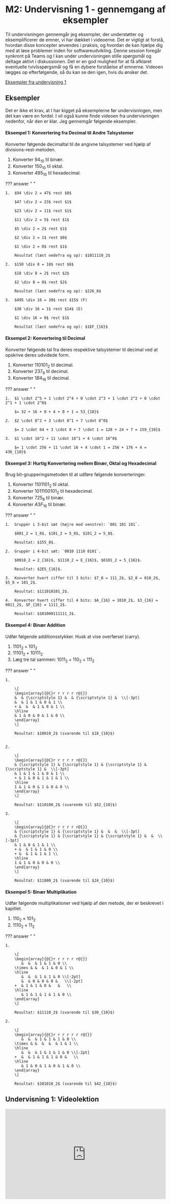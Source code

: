 <h1 align="center">M2: Undervisning 1 - gennemgang af eksempler</h1>

Til undervisningen gennemgår jeg eksempler, der understøtter og eksemplificerer de emner, vi har dækket i videoerne. Det er vigtigt at forstå, hvordan disse koncepter anvendes i praksis, og hvordan de kan hjælpe dig med at løse problemer inden for softwareudvikling. Denne session foregår synkront på Teams og I kan under undervisningen stille spørgsmål og deltage aktivt i diskussionen. Det er en god mulighed for at få afklaret eventuelle tvivlsspørgsmål og få en dybere forståelse af emnerne. Videoen lægges op efterfølgende, så du kan se den igen, hvis du ønsker det.

[Eksempler fra undervisning 1](https://drive.google.com/file/d/1Tp3DkvzRXrwP64rPIbbrooqUer2O7sFJ/view?usp=sharing)

## Eksempler

<style>
body[data-md-color-scheme] .md-content ol       { list-style-type: lower-alpha; }
body[data-md-color-scheme] .md-content ol li    { padding-left: 10px; }
</style>

Det er ikke et krav, at I har kigget på eksemplerne før undervisningen, men det kan være en fordel. I vil også kunne finde videoen fra undervisningen nedenfor, når den er klar. Jeg gennemgår følgende eksempler.

#### Eksempel 1: Konvertering fra Decimal til Andre Talsystemer
Konverter følgende decimaltal til de angivne talsystemer ved hjælp af divisions-rest-metoden.

1.  Konverter $94_{10}$ til binær.
2.  Konverter $150_{10}$ til oktal.
3.  Konverter $495_{10}$ til hexadecimal.

??? answer "&nbsp;"

    1.  $94 \div 2 = 47$ rest $0$
        
        $47 \div 2 = 23$ rest $1$
        
        $23 \div 2 = 11$ rest $1$
        
        $11 \div 2 = 5$ rest $1$
        
        $5 \div 2 = 2$ rest $1$
        
        $2 \div 2 = 1$ rest $0$
        
        $1 \div 2 = 0$ rest $1$
        
        Resultat (læst nedefra og op): $1011110_2$

    2.  $150 \div 8 = 18$ rest $6$
        
        $18 \div 8 = 2$ rest $2$
        
        $2 \div 8 = 0$ rest $2$
        
        Resultat (læst nedefra og op): $226_8$

    3.  $495 \div 16 = 30$ rest $15$ (F)
        
        $30 \div 16 = 1$ rest $14$ (E)
        
        $1 \div 16 = 0$ rest $1$
        
        Resultat (læst nedefra og op): $1EF_{16}$

#### Eksempel 2: Konvertering til Decimal
Konverter følgende tal fra deres respektive talsystemer til decimal ved at opskrive deres udvidede form.

1.  Konverter $110101_2$ til decimal.
2.  Konverter $237_8$ til decimal.
3.  Konverter $1B4_{16}$ til decimal.

??? answer "&nbsp;"

    1.  $1 \cdot 2^5 + 1 \cdot 2^4 + 0 \cdot 2^3 + 1 \cdot 2^2 + 0 \cdot 2^1 + 1 \cdot 2^0$
        
        $= 32 + 16 + 0 + 4 + 0 + 1 = 53_{10}$

    2.  $2 \cdot 8^2 + 3 \cdot 8^1 + 7 \cdot 8^0$
        
        $= 2 \cdot 64 + 3 \cdot 8 + 7 \cdot 1 = 128 + 24 + 7 = 159_{10}$

    3.  $1 \cdot 16^2 + 11 \cdot 16^1 + 4 \cdot 16^0$
        
        $= 1 \cdot 256 + 11 \cdot 16 + 4 \cdot 1 = 256 + 176 + 4 = 436_{10}$

#### Eksempel 3: Hurtig Konvertering mellem Binær, Oktal og Hexadecimal
Brug bit-grupperingsmetoden til at udføre følgende konverteringer.

1.  Konverter $1101101_2$ til oktal.
2.  Konverter $1011100101_2$ til hexadecimal.
3.  Konverter $725_8$ til binær.
4.  Konverter $A3F_{16}$ til binær.

??? answer "&nbsp;"

    1.  Gruppér i 3-bit sæt (højre mod venstre): `001 101 101`.
        
        $001_2 = 1_8$, $101_2 = 5_8$, $101_2 = 5_8$.
        
        Resultat: $155_8$.

    2.  Gruppér i 4-bit sæt: `0010 1110 0101`.
        
        $0010_2 = 2_{16}$, $1110_2 = E_{16}$, $0101_2 = 5_{16}$.
        
        Resultat: $2E5_{16}$.

    3.  Konverter hvert ciffer til 3 bits: $7_8 = 111_2$, $2_8 = 010_2$, $5_8 = 101_2$.
        
        Resultat: $111010101_2$.

    4.  Konverter hvert ciffer til 4 bits: $A_{16} = 1010_2$, $3_{16} = 0011_2$, $F_{16} = 1111_2$.
        
        Resultat: $101000111111_2$.

#### Eksempel 4: Binær Addition
Udfør følgende additionsstykker. Husk at vise overførsel (carry).

1.  $1101_2 + 101_2$
2.  $11101_2 + 10111_2$
3.  Læg tre tal sammen: $1011_2 + 110_2 + 111_2$

??? answer "&nbsp;"

    1.  
        
        \[
        \begin{array}{@{}r r r r r r@{}}
        &  & {\scriptstyle 1} &  & {\scriptstyle 1} &  \\[-3pt]
        &  & 1 & 1 & 0 & 1 \\
        + &  &  & 1 & 0 & 1 \\
        \hline
        & 1 & 0 & 0 & 1 & 0 \\
        \end{array}
        \]

        Resultat: $10010_2$ (svarende til $18_{10}$)


    2.  
        
        \[
        \begin{array}{@{}r r r r r r@{}}
        & {\scriptstyle 1} & {\scriptstyle 1} & {\scriptstyle 1} & {\scriptstyle 1} &  \\[-3pt]
        & 1 & 1 & 1 & 0 & 1 \\
        + & 1 & 0 & 1 & 1 & 1 \\
        \hline
        1 & 1 & 0 & 1 & 0 & 0 \\
        \end{array}
        \]

        Resultat: $110100_2$ (svarende til $52_{10}$)

    3.  
        
        \[
        \begin{array}{@{}r r r r r r@{}}
        & {\scriptstyle 1} & {\scriptstyle 1} &  &  &  \\[-3pt]
        & {\scriptstyle 1} & {\scriptstyle 1} & {\scriptstyle 1} &  &  \\[-3pt]
        & 1 & 0 & 1 & 1 \\
        + &  & 1 & 1 & 0 \\
        + &  & 1 & 1 & 1 \\
        \hline
        1 & 1 & 0 & 0 & 0 \\
        \end{array}
        \]

        Resultat: $11000_2$ (svarende til $24_{10}$)


#### Eksempel 5: Binær Multiplikation
Udfør følgende multiplikationer ved hjælp af den metode, der er beskrevet i kapitlet.

1.  $110_2 \times 101_2$  
2.  $1110_2 \times 11_2$

??? answer "&nbsp;"

    1.  
        
        \[
        \begin{array}{@{}r r r r r r@{}}
           &  &  & 1 & 1 & 0 \\
        \times & &  & 1 & 0 & 1 \\
        \hline
           &  &  & 1 & 1 & 0 \\[-2pt]
           &  & 0 & 0 & 0 &   \\[-2pt]
        +  & 1 & 1 & 0 &   &   \\
        \hline
           & 1 & 1 & 1 & 1 & 0 \\
        \end{array}
        \]
        
        Resultat: $11110_2$ (svarende til $30_{10}$)

    2.  
        
        \[
        \begin{array}{@{}r r r r r r r@{}}
           &  &  & 1 & 1 & 1 & 0 \\
        \times & &  &  &  & 1 & 1 \\
        \hline
           &  &  & 1 & 1 & 1 & 0 \\[-2pt]
        +  &  & 1 & 1 & 1 & 0 &   \\
        \hline
           & 1 & 0 & 1 & 0 & 1 & 0 \\
        \end{array}
        \]
        
        Resultat: $101010_2$ (svarende til $42_{10}$)


## Undervisning 1: Videolektion

<div style="position: relative; width: 100%; height: 0; padding-bottom: 56.25%; overflow: hidden;">
    <iframe 
        src="https://drive.google.com/file/d/1JZIRkhCAmYbTTYXBbuPB1bLqd3Mu-u-t/preview" 
        style="position: absolute; top: 0; left: 0; width: 100%; height: 100%; border: 0;" 
        allow="autoplay; encrypted-media" 
        allowfullscreen>
    </iframe>
</div>